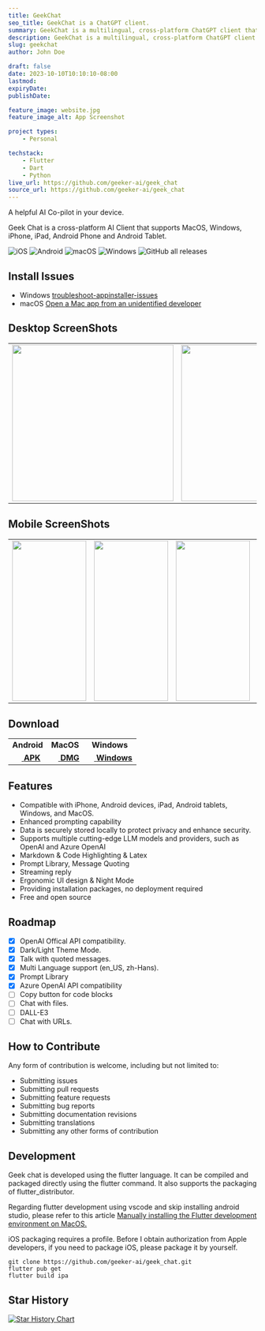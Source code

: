 ```yaml
---
title: GeekChat
seo_title: GeekChat is a ChatGPT client.
summary: GeekChat is a multilingual, cross-platform ChatGPT client that supports both the official API from OpenAI and the API from Azure.
description: GeekChat is a multilingual, cross-platform ChatGPT client that supports both the official API from OpenAI and the API from Azure.
slug: geekchat
author: John Doe

draft: false
date: 2023-10-10T10:10:10-08:00
lastmod:
expiryDate:
publishDate:

feature_image: website.jpg
feature_image_alt: App Screenshot

project types:
    - Personal

techstack:
    - Flutter
    - Dart
    - Python
live_url: https://github.com/geeker-ai/geek_chat
source_url: https://github.com/geeker-ai/geek_chat
---
```

A helpful AI Co-pilot in your device.

Geek Chat is a cross-platform AI Client that supports MacOS, Windows, iPhone, iPad, Android Phone and Android Tablet.



![iOS](https://img.shields.io/badge/-iOS-black?style=flat-square&logo=apple&logoColor=white) ![Android](https://img.shields.io/badge/-Android-black?style=flat-square&logo=android&logoColor=white) ![macOS](https://img.shields.io/badge/-macOS-black?style=flat-square&logo=apple&logoColor=white) ![Windows](https://img.shields.io/badge/-Windows-black?style=flat-square&logo=windows&logoColor=white) ![GitHub all releases](https://img.shields.io/github/downloads/geeker-ai/geek_chat/total)

<!-- <a title="Made with Fluent Design" href="https://github.com/bdlukaa/fluent_ui">
  <img
    src="https://img.shields.io/badge/fluent-design-blue?style=flat-square&color=gray&labelColor=0078D7"
  >
</a> -->

## Install Issues
- Windows [troubleshoot-appinstaller-issues](https://learn.microsoft.com/zh-cn/windows/msix/app-installer/troubleshoot-appinstaller-issues)
- macOS [Open a Mac app from an unidentified developer](https://support.apple.com/zh-cn/guide/mac-help/mh40616/mac)

## Desktop ScreenShots

<table>
  <tr>
    <td>
      <img src='https://github.com/geeker-ai/geek_chat/raw/main/assets/screenshots/screenshot1.png' style="width: 327px; height: 317px" />
    </td>
    <td>
      <img src='https://github.com/geeker-ai/geek_chat/raw/main/assets/screenshots/screenshot2.png' style="width: 327px; height: 317px" />
    </td>
  </tr>
</table>

## Mobile ScreenShots

<table>
  <tr style="height: 40px">
    <td>
      <img src='https://github.com/geeker-ai/geek_chat/raw/main/assets/screenshots/screenshot3.jpeg' style="height:325; width: 150px" />
    </td>
    <td>
      <img src='https://github.com/geeker-ai/geek_chat/raw/main/assets/screenshots/screenshot4.jpeg' style="height:325; width: 150px" />
    </td>
    <td>
      <img src='https://github.com/geeker-ai/geek_chat/raw/main/assets/screenshots/screenshot5.jpeg' style="height:325; width: 150px" />
    </td>
    <td>
      <img src='https://github.com/geeker-ai/geek_chat/raw/main/assets/screenshots/screenshot6.jpeg' style="height:325; width: 150px" />
    </td>
  </tr>
</table>

## Download

<table>
  <tr>
    <td style="text-align:center"><b>Android</b></td>
    <td style="text-align:center"><b>MacOS</b></td>
    <td style="text-align:center"><b>Windows</b></td>
  </tr>
  <tr style="text-align: center">
    <td>
      <a href='https://github.com/geeker-ai/geek_chat/releases'>
        <img src='https://github.com/geeker-ai/geek_chat/raw/main/assets/android-color.svg' style="height:14px; width: 14px" />
        <b>APK</b>
      </a>
    </td>
    <td>
      <a href='https://github.com/geeker-ai/geek_chat/releases'>
        <img src='https://github.com/geeker-ai/geek_chat/raw/main/assets/apple-color.svg' style="height:15px; width: 15px" />
        <b>DMG</b>
      </a>
    </td>
    <td>
      <a href='https://github.com/geeker-ai/geek_chat/releases'>
        <img src='https://github.com/geeker-ai/geek_chat/raw/main/assets/windows10-color.svg' style="height:14px; width: 14px" />
        <b>Windows</b>
      </a>
    </td>
  </tr>
</table>

## Features

- Compatible with iPhone, Android devices, iPad, Android tablets, Windows, and MacOS.
- Enhanced prompting capability
- Data is securely stored locally to protect privacy and enhance security.
- Supports multiple cutting-edge LLM models and providers, such as OpenAI and Azure OpenAI
- Markdown & Code Highlighting & Latex
- Prompt Library, Message Quoting
- Streaming reply
- Ergonomic UI design & Night Mode
- Providing installation packages, no deployment required
- Free and open source

## Roadmap

- [x] OpenAI Offical API compatibility.
- [x] Dark/Light Theme Mode.
- [x] Talk with quoted messages.
- [x] Multi Language support (en_US, zh-Hans).
- [x] Prompt Library
- [x] Azure OpenAI API compatibility
- [ ] Copy button for code blocks
- [ ] Chat with files.
- [ ] DALL-E3
- [ ] Chat with URLs.

## How to Contribute

Any form of contribution is welcome, including but not limited to:

- Submitting issues
- Submitting pull requests
- Submitting feature requests
- Submitting bug reports
- Submitting documentation revisions
- Submitting translations
- Submitting any other forms of contribution

## Development

Geek chat is developed using the flutter language. It can be compiled and packaged directly using the flutter command. It also supports the packaging of flutter_distributor.

Regarding flutter development using vscode and skip installing android studio, please refer to this article [Manually installing the Flutter development environment on MacOS.](https://macgeeker.com/devnotes/macos-flutter/)

iOS packaging requires a profile. Before I obtain authorization from Apple developers, if you need to package iOS, please package it by yourself.

```
git clone https://github.com/geeker-ai/geek_chat.git
flutter pub get
flutter build ipa
```

## Star History

[![Star History Chart](https://api.star-history.com/svg?repos=geeker-ai/geek_chat&type=Date)](https://star-history.com/#geeker-ai/geek_chat&Date)
